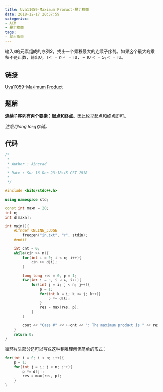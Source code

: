 ```yaml
---
title: Uva11059-Maximum Product-暴力枚举
date: 2018-12-17 20:07:59
categories:
- ACM
- 暴力枚举
tags:
- 暴力枚举
---
```

输入$n$的元素组成的序列$S$，找出一个乘积最大的连续子序列。如果这个最大的乘积不是正数，输出0。$1 <=n <= 18，-10 <= S_i <= 10$。
<!--more-->
## 链接
[Uva11059-Maximum Product](https://vjudge.net/problem/UVA-11059)

## 题解
**连续子序列有两个要素：起点和终点**。因此枚举起点和终点即可。

*注意用long long存储。*

## 代码
```C++
/*
 *
 * Author : Aincrad
 *
 * Date : Sun 16 Dec 23:18:45 CST 2018
 *
 */

#include <bits/stdc++.h>

using namespace std;

const int maxn = 20;
int n;
int d[maxn];

int main(){
    #ifndef ONLINE_JUDGE
        freopen("in.txt", "r", stdin);
    #endif

    int cnt = 0;
    while(cin >> n){
        for(int i = 0; i < n; i++){
            cin >> d[i];
        }
        
        long long res = 0, p = 1;
        for(int i = 0; i < n; i++){
            for(int j = i; j < n; j++){
                p = 1;
                for(int k = i; k <= j; k++){
                    p *= d[k];
                }
                res = max(res, p);
            }
        }        

        cout << "Case #" << ++cnt << ": The maximum product is " << res << "." << endl << endl;
    }
    return 0;
}
```
循环枚举部分还可以写成这种稍难理解但简单的形式：
```C++
for(int i = 0; i < n; i++){
    p = 1;
    for(int j = i; j < n; j++){
        p *= d[j];
        res = max(res, p);
    }
}
```